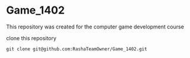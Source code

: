 # Game_1402
This repository was created for the computer game development course


clone this repository

```shell
git clone git@github.com:RashaTeamOwner/Game_1402.git
```
